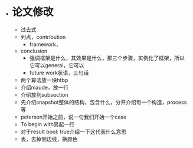 - # 论文修改
	- 过去式
	- 列点，contribution
		- framework，
	- conclusion
		- 强调框架是什么，其效果是什么，那三个步骤，实例化了框架，所以它可以general，它可以
		- future work状语，三句话
	- 两个算法放一块htbp
	- 介绍maude，放一行
	- 介绍放到subsection
	- 先介绍snapshot整体的结构，包含什么，分开介绍每一个构造，process等
	- peterson开始之前，说一句我们开始一个case
	- To begin with另起一行
	- 对于result bool: true介绍一下这代表什么意思
	- 表，去掉侧边线，换颜色